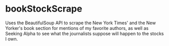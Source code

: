# bookStockScrape
Uses the BeautifulSoup API to scrape the New York Times' and the New Yorker's book section for mentions of my favorite authors, as well as Seeking Alpha to see what the journalists suppose will happen to the stocks I own.
